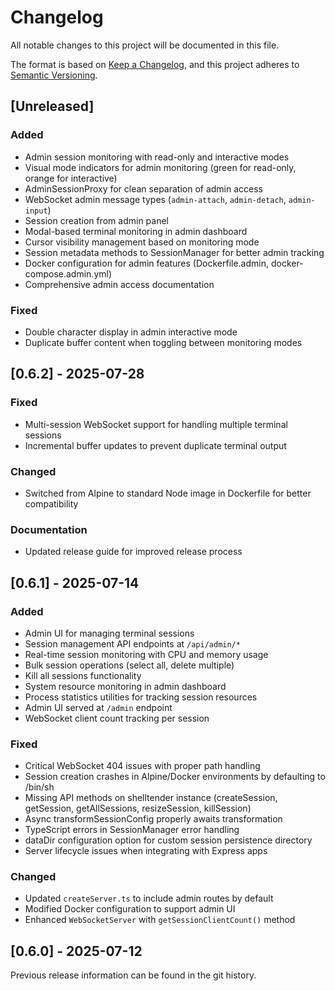# Changelog

All notable changes to this project will be documented in this file.

The format is based on [Keep a Changelog](https://keepachangelog.com/en/1.0.0/),
and this project adheres to [Semantic Versioning](https://semver.org/spec/v2.0.0.html).

## [Unreleased]

### Added
- Admin session monitoring with read-only and interactive modes
- Visual mode indicators for admin monitoring (green for read-only, orange for interactive)
- AdminSessionProxy for clean separation of admin access
- WebSocket admin message types (`admin-attach`, `admin-detach`, `admin-input`)
- Session creation from admin panel
- Modal-based terminal monitoring in admin dashboard
- Cursor visibility management based on monitoring mode
- Session metadata methods to SessionManager for better admin tracking
- Docker configuration for admin features (Dockerfile.admin, docker-compose.admin.yml)
- Comprehensive admin access documentation

### Fixed
- Double character display in admin interactive mode
- Duplicate buffer content when toggling between monitoring modes

## [0.6.2] - 2025-07-28

### Fixed
- Multi-session WebSocket support for handling multiple terminal sessions
- Incremental buffer updates to prevent duplicate terminal output

### Changed
- Switched from Alpine to standard Node image in Dockerfile for better compatibility

### Documentation
- Updated release guide for improved release process

## [0.6.1] - 2025-07-14

### Added
- Admin UI for managing terminal sessions
- Session management API endpoints at `/api/admin/*`
- Real-time session monitoring with CPU and memory usage
- Bulk session operations (select all, delete multiple)
- Kill all sessions functionality
- System resource monitoring in admin dashboard
- Process statistics utilities for tracking session resources
- Admin UI served at `/admin` endpoint
- WebSocket client count tracking per session

### Fixed
- Critical WebSocket 404 issues with proper path handling
- Session creation crashes in Alpine/Docker environments by defaulting to /bin/sh
- Missing API methods on shelltender instance (createSession, getSession, getAllSessions, resizeSession, killSession)
- Async transformSessionConfig properly awaits transformation
- TypeScript errors in SessionManager error handling
- dataDir configuration option for custom session persistence directory
- Server lifecycle issues when integrating with Express apps

### Changed
- Updated `createServer.ts` to include admin routes by default
- Modified Docker configuration to support admin UI
- Enhanced `WebSocketServer` with `getSessionClientCount()` method

## [0.6.0] - 2025-07-12

Previous release information can be found in the git history.